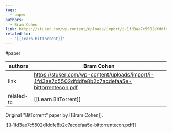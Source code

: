 ```yaml
---
tags:
  - paper
authors:
  - Bram Cohen
link: https://stuker.com/wp-content/uploads/import/i-1fd3ae7c5502dfddfe8b2c7acdefaa5e-bittorrentecon.pdf
related-to:
  - "[[Learn BitTorrent]]"
---
```

#paper 

| authors    | Bram Cohen                                                                                         |
| ---------- | -------------------------------------------------------------------------------------------------- |
| link       | https://stuker.com/wp-content/uploads/import/i-1fd3ae7c5502dfddfe8b2c7acdefaa5e-bittorrentecon.pdf |
| related-to | [[Learn BitTorrent]]                                                                               |

Original "BitTorrent" paper by [[Bram Cohen]].

![[i-1fd3ae7c5502dfddfe8b2c7acdefaa5e-bittorrentecon.pdf]]